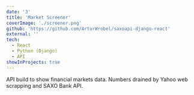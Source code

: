 ```yaml
---
date: '3'
title: 'Market Screener'
coverImage: './screener.png'
github: 'https://github.com/ArturWrobel/saxoapi-django-react'
external: ''
tech:
  - React
  - Python (Django)
  - API
showInProjects: true
---
```


API build to show financial markets data. Numbers drained by Yahoo web scrapping and SAXO Bank API.

